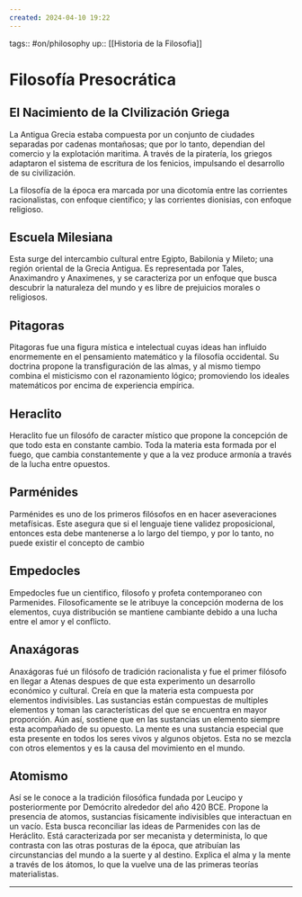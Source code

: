 ```yaml
---
created: 2024-04-10 19:22
---
```

tags:: #on/philosophy 
up:: [[Historia de la Filosofia]]
# Filosofía Presocrática
## El Nacimiento de la CIvilización Griega
La Antigua Grecia estaba compuesta por un conjunto de ciudades separadas por cadenas montañosas; que por lo tanto, dependian del comercio y la explotación maritima. A través de la piratería, los griegos adaptaron el sistema de escritura de los fenicios, impulsando el desarrollo de su civilización.

La filosofía de la época era marcada por una dicotomía entre las corrientes racionalistas, con enfoque científico; y las corrientes dionisias, con enfoque religioso.

## Escuela Milesiana
Esta surge del intercambio cultural entre Egipto, Babilonia y Mileto; una región oriental de la Grecia Antigua. Es representada por Tales, Anaximandro y Anaximenes, y se caracteriza por un enfoque que busca descubrir la naturaleza del mundo y es libre de prejuicios morales o religiosos.

## Pitagoras
Pitagoras fue una figura mística e intelectual cuyas ideas han influido enormemente en el pensamiento matemático y la filosofía occidental. Su doctrina propone la transfiguración de las almas, y al mismo tiempo combina el misticismo con el razonamiento lógico; promoviendo los ideales matemáticos por encima de experiencia empírica.

## Heraclito
Heraclito fue un filosófo de caracter místico que propone la concepción de que todo esta en constante cambio. Toda la materia esta formada por el fuego, que cambia constantemente y que a la vez produce armonía a través de la lucha entre opuestos.

## Parménides
Parménides es uno de los primeros filósofos en en hacer aseveraciones metafísicas. Este asegura que si el lenguaje tiene validez proposicional, entonces esta debe mantenerse a lo largo del tiempo, y por lo tanto, no puede existir el concepto de cambio

## Empedocles
Empedocles fue un cientifico, filosofo y profeta contemporaneo con Parmenides. Filosoficamente se le atribuye la concepción moderna de los elementos, cuya distribución se mantiene cambiante debido a una lucha entre el amor y el conflicto.

## Anaxágoras
Anaxágoras fué un filósofo de tradición racionalista y fue el primer filósofo en llegar a Atenas despues de que esta experimento un desarrollo económico y cultural. Creía en que la materia esta compuesta por elementos indivisibles. Las sustancias están compuestas de multiples elementos y toman las características del que se encuentra en mayor proporción. Aún así, sostiene que en las sustancias un elemento siempre esta acompañado de su opuesto. La mente es una sustancia especial que esta presente en todos los seres vivos y algunos objetos. Esta no se mezcla con otros elementos y es la causa del movimiento en el mundo.

## Atomismo
Así se le conoce a la tradición filosófica fundada por Leucipo y posteriormente por Demócrito alrededor del año 420 BCE. Propone la presencia de atomos, sustancias físicamente indivisibles que interactuan en un vacío. Esta busca reconciliar las ideas de Parmenides con las de Heráclito. Está caracterizada por ser mecanista y determinista, lo que contrasta con las otras posturas de la época, que atribuían las circunstancias del mundo a la suerte y al destino. Explica el alma y la mente a través de los átomos, lo que la vuelve una de las primeras teorías materialistas.
___
